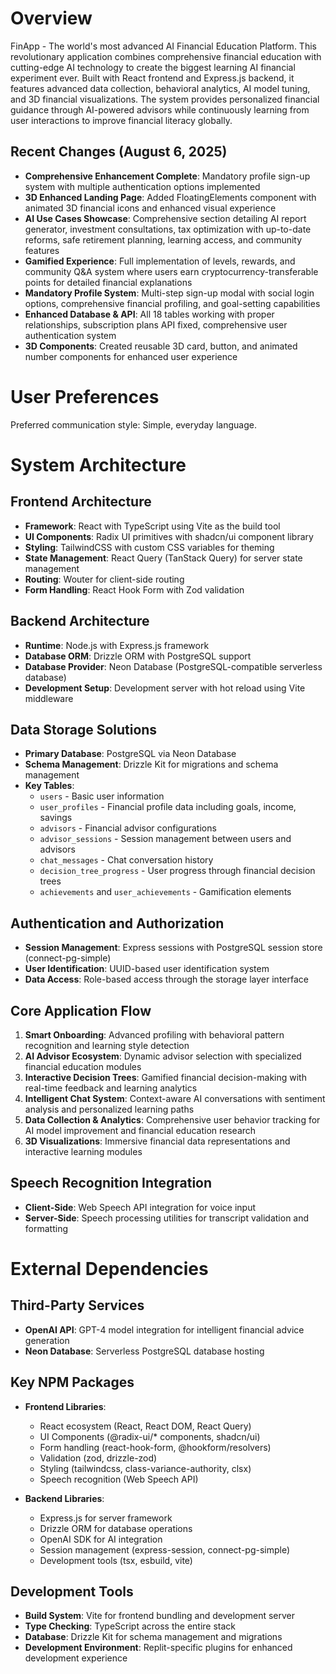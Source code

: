 # Overview

FinApp - The world's most advanced AI Financial Education Platform. This revolutionary application combines comprehensive financial education with cutting-edge AI technology to create the biggest learning AI financial experiment ever. Built with React frontend and Express.js backend, it features advanced data collection, behavioral analytics, AI model tuning, and 3D financial visualizations. The system provides personalized financial guidance through AI-powered advisors while continuously learning from user interactions to improve financial literacy globally.

## Recent Changes (August 6, 2025)
- **Comprehensive Enhancement Complete**: Mandatory profile sign-up system with multiple authentication options implemented
- **3D Enhanced Landing Page**: Added FloatingElements component with animated 3D financial icons and enhanced visual experience  
- **AI Use Cases Showcase**: Comprehensive section detailing AI report generator, investment consultations, tax optimization with up-to-date reforms, safe retirement planning, learning access, and community features
- **Gamified Experience**: Full implementation of levels, rewards, and community Q&A system where users earn cryptocurrency-transferable points for detailed financial explanations
- **Mandatory Profile System**: Multi-step sign-up modal with social login options, comprehensive financial profiling, and goal-setting capabilities
- **Enhanced Database & API**: All 18 tables working with proper relationships, subscription plans API fixed, comprehensive user authentication system
- **3D Components**: Created reusable 3D card, button, and animated number components for enhanced user experience

# User Preferences

Preferred communication style: Simple, everyday language.

# System Architecture

## Frontend Architecture
- **Framework**: React with TypeScript using Vite as the build tool
- **UI Components**: Radix UI primitives with shadcn/ui component library
- **Styling**: TailwindCSS with custom CSS variables for theming
- **State Management**: React Query (TanStack Query) for server state management
- **Routing**: Wouter for client-side routing
- **Form Handling**: React Hook Form with Zod validation

## Backend Architecture
- **Runtime**: Node.js with Express.js framework
- **Database ORM**: Drizzle ORM with PostgreSQL support
- **Database Provider**: Neon Database (PostgreSQL-compatible serverless database)
- **Development Setup**: Development server with hot reload using Vite middleware

## Data Storage Solutions
- **Primary Database**: PostgreSQL via Neon Database
- **Schema Management**: Drizzle Kit for migrations and schema management
- **Key Tables**:
  - `users` - Basic user information
  - `user_profiles` - Financial profile data including goals, income, savings
  - `advisors` - Financial advisor configurations
  - `advisor_sessions` - Session management between users and advisors
  - `chat_messages` - Chat conversation history
  - `decision_tree_progress` - User progress through financial decision trees
  - `achievements` and `user_achievements` - Gamification elements

## Authentication and Authorization
- **Session Management**: Express sessions with PostgreSQL session store (connect-pg-simple)
- **User Identification**: UUID-based user identification system
- **Data Access**: Role-based access through the storage layer interface

## Core Application Flow
1. **Smart Onboarding**: Advanced profiling with behavioral pattern recognition and learning style detection
2. **AI Advisor Ecosystem**: Dynamic advisor selection with specialized financial education modules
3. **Interactive Decision Trees**: Gamified financial decision-making with real-time feedback and learning analytics
4. **Intelligent Chat System**: Context-aware AI conversations with sentiment analysis and personalized learning paths
5. **Data Collection & Analytics**: Comprehensive user behavior tracking for AI model improvement and financial education research
6. **3D Visualizations**: Immersive financial data representations and interactive learning modules

## Speech Recognition Integration
- **Client-Side**: Web Speech API integration for voice input
- **Server-Side**: Speech processing utilities for transcript validation and formatting

# External Dependencies

## Third-Party Services
- **OpenAI API**: GPT-4 model integration for intelligent financial advice generation
- **Neon Database**: Serverless PostgreSQL database hosting

## Key NPM Packages
- **Frontend Libraries**:
  - React ecosystem (React, React DOM, React Query)
  - UI Components (@radix-ui/* components, shadcn/ui)
  - Form handling (react-hook-form, @hookform/resolvers)
  - Validation (zod, drizzle-zod)
  - Styling (tailwindcss, class-variance-authority, clsx)
  - Speech recognition (Web Speech API)

- **Backend Libraries**:
  - Express.js for server framework
  - Drizzle ORM for database operations
  - OpenAI SDK for AI integration
  - Session management (express-session, connect-pg-simple)
  - Development tools (tsx, esbuild, vite)

## Development Tools
- **Build System**: Vite for frontend bundling and development server
- **Type Checking**: TypeScript across the entire stack
- **Database**: Drizzle Kit for schema management and migrations
- **Development Environment**: Replit-specific plugins for enhanced development experience